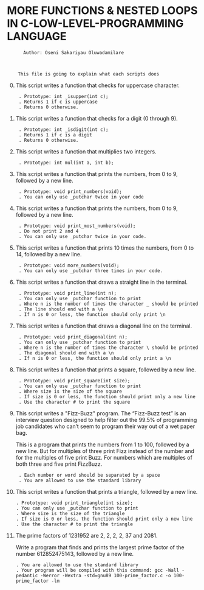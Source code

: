 #	MORE FUNCTIONS & NESTED LOOPS IN C-LOW-LEVEL-PROGRAMMING LANGUAGE



		  Author: Oseni Sakariyau Oluwadamilare


	   
	    This file is going to explain what each scripts does


0. This script writes a function that checks for uppercase character.

    	. Prototype: int _isupper(int c);
    	. Returns 1 if c is uppercase
    	. Returns 0 otherwise.

1. This script writes a function that checks for a digit (0 through 9).

    	. Prototype: int _isdigit(int c);
    	. Returns 1 if c is a digit
    	. Returns 0 otherwise.

2. This script writes a function that multiplies two integers.

    	. Prototype: int mul(int a, int b);

3. This script writes a function that prints the numbers, from 0 to 9, followed by a new line.

    	. Prototype: void print_numbers(void);
    	. You can only use _putchar twice in your code

4. This script writes a function that prints the numbers, from 0 to 9, followed by a new line.

    	. Prototype: void print_most_numbers(void);
    	. Do not print 2 and 4
    	. You can only use _putchar twice in your code.

5. This script writes a function that prints 10 times the numbers, from 0 to 14, followed by a new line.

    	. Prototype: void more_numbers(void);
    	. You can only use _putchar three times in your code.

6. This script writes a function that draws a straight line in the terminal.

    	. Prototype: void print_line(int n);
    	. You can only use _putchar function to print
    	. Where n is the number of times the character _ should be printed
    	. The line should end with a \n
    	. If n is 0 or less, the function should only print \n

7. This script writes a function that draws a diagonal line on the terminal.

    	. Prototype: void print_diagonal(int n);
    	. You can only use _putchar function to print
    	. Where n is the number of times the character \ should be printed
    	. The diagonal should end with a \n
    	. If n is 0 or less, the function should only print a \n

8. This script writes a function that prints a square, followed by a new line.

    	. Prototype: void print_square(int size);
    	. You can only use _putchar function to print
    	. Where size is the size of the square
    	. If size is 0 or less, the function should print only a new line
    	. Use the character # to print the square

9. This script writes a "Fizz-Buzz" program. The “Fizz-Buzz test” is an interview question designed to help filter out the 99.5% of programming job candidates who can’t seem to program their way out of a wet paper bag.

	This is a program that prints the numbers from 1 to 100, followed by a new line. But for multiples of three print Fizz instead of the number and for the multiples of five print Buzz. For numbers which are multiples of both three and five print FizzBuzz.

    	. Each number or word should be separated by a space
    	. You are allowed to use the standard library

10. This script writes a function that prints a triangle, followed by a new line.

    	. Prototype: void print_triangle(int size);
    	. You can only use _putchar function to print
    	. Where size is the size of the triangle
    	. If size is 0 or less, the function should print only a new line
    	. Use the character # to print the triangle

11. The prime factors of 1231952 are 2, 2, 2, 2, 37 and 2081. 
	
	Write a program that finds and prints the largest prime factor of the number 612852475143, followed by a new line.

    	. You are allowed to use the standard library
    	. Your program will be compiled with this command: gcc -Wall -pedantic -Werror -Wextra -std=gnu89 100-prime_factor.c -o 100-prime_factor -lm



